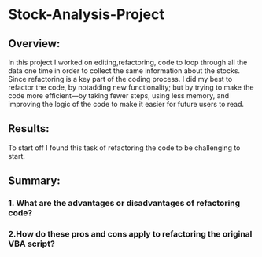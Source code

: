 # Stock-Analysis-Project

## Overview:
In this project I worked on editing,refactoring, code to loop through all the data one time in order to collect the same information about the stocks. Since refactoring is a key part of the coding process. I did my best to refactor the code, by notadding new functionality; but by trying to make the code more efficient—by taking fewer steps, using less memory, and improving the logic of the code to make it easier for future users to read. 

## Results:
To start off I found this task of refactoring the code to be challenging to start.

## Summary:

### 1. What are the advantages or disadvantages of refactoring code?



### 2.How do these pros and cons apply to refactoring the original VBA script?
